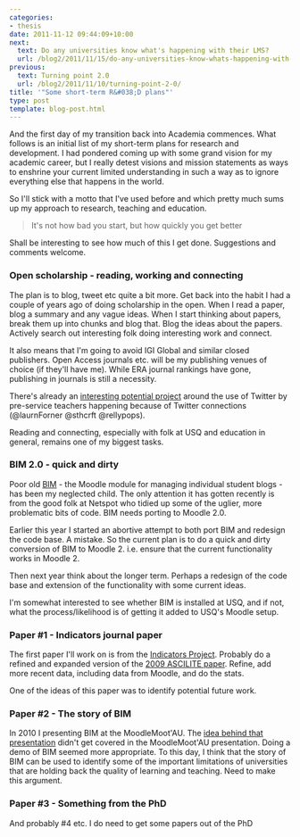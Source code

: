 ```yaml
---
categories:
- thesis
date: 2011-11-12 09:44:09+10:00
next:
  text: Do any universities know what's happening with their LMS?
  url: /blog2/2011/11/15/do-any-universities-know-whats-happening-with-their-lms/
previous:
  text: Turning point 2.0
  url: /blog2/2011/11/10/turning-point-2-0/
title: '"Some short-term R&#038;D plans"'
type: post
template: blog-post.html
---
```

And the first day of my transition back into Academia commences. What follows is an initial list of my short-term plans for research and development. I had pondered coming up with some grand vision for my academic career, but I really detest visions and mission statements as ways to enshrine your current limited understanding in such a way as to ignore everything else that happens in the world.

So I'll stick with a motto that I've used before and which pretty much sums up my approach to research, teaching and education.

> It's not how bad you start, but how quickly you get better

Shall be interesting to see how much of this I get done. Suggestions and comments welcome.

### Open scholarship - reading, working and connecting

The plan is to blog, tweet etc quite a bit more. Get back into the habit I had a couple of years ago of doing scholarship in the open. When I read a paper, blog a summary and any vague ideas. When I start thinking about papers, break them up into chunks and blog that. Blog the ideas about the papers. Actively search out interesting folk doing interesting work and connect.

It also means that I'm going to avoid IGI Global and similar closed publishers. Open Access journals etc. will be my publishing venues of choice (if they'll have me). While ERA journal rankings have gone, publishing in journals is still a necessity.

There's already an [interesting potential project](https://docs.google.com/document/d/1sTIa224dgeEJHXba7cIGR9gGIMBfdzaZi_wm1y5JcBg/edit?pli=1) around the use of Twitter by pre-service teachers happening because of Twitter connections (@laurnForner @sthcrft @rellypops).

Reading and connecting, especially with folk at USQ and education in general, remains one of my biggest tasks.

### BIM 2.0 - quick and dirty

Poor old [BIM](/blog2/research/bam-blog-aggregation-management/) - the Moodle module for managing individual student blogs - has been my neglected child. The only attention it has gotten recently is from the good folk at Netspot who tidied up some of the uglier, more problematic bits of code. BIM needs porting to Moodle 2.0.

Earlier this year I started an abortive attempt to both port BIM and redesign the code base. A mistake. So the current plan is to do a quick and dirty conversion of BIM to Moodle 2. i.e. ensure that the current functionality works in Moodle 2.

Then next year think about the longer term. Perhaps a redesign of the code base and extension of the functionality with some current ideas.

I'm somewhat interested to see whether BIM is installed at USQ, and if not, what the process/likelihood is of getting it added to USQ's Moodle setup.

### Paper #1 - Indicators journal paper

The first paper I'll work on is from the [Indicators Project](http://indicatorsproject.wordpress.com/). Probably do a refined and expanded version of the [2009 ASCILITE paper](http://indicatorsproject.wordpress.com/2009/10/09/the-indicators-project-identifying-effective-learning-adoption-activity-grades-and-external-factors/). Refine, add more recent data, including data from Moodle, and do the stats.

One of the ideas of this paper was to identify potential future work.

### Paper #2 - The story of BIM

In 2010 I presenting BIM at the MoodleMoot'AU. The [idea behind that presentation](/blog2/publications/limits-in-developing-innovative-pedagogy-with-moodle-the-story-of-bim/) didn't get covered in the MoodleMoot'AU presentation. Doing a demo of BIM seemed more appropriate. To this day, I think that the story of BIM can be used to identify some of the important limitations of universities that are holding back the quality of learning and teaching. Need to make this argument.

### Paper #3 - Something from the PhD

And probably #4 etc. I do need to get some papers out of the PhD